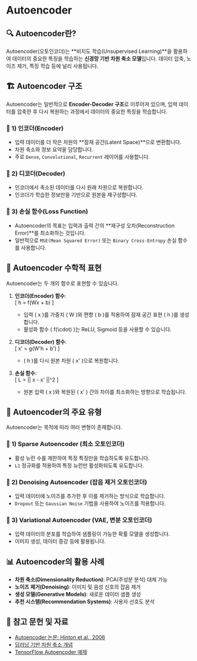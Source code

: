 # Autoencoder

## 🔍 Autoencoder란?
Autoencoder(오토인코더)는 **비지도 학습(Unsupervised Learning)**을 활용하여 데이터의 중요한 특징을 학습하는 **신경망 기반 차원 축소 모델**입니다. 데이터 압축, 노이즈 제거, 특징 학습 등에 널리 사용됩니다.

## 🏗️ Autoencoder 구조
Autoencoder는 일반적으로 **Encoder-Decoder 구조**로 이루어져 있으며, 입력 데이터를 압축한 후 다시 복원하는 과정에서 데이터의 중요한 특징을 학습합니다.

### 🔹 1) 인코더(Encoder)
- 입력 데이터를 더 작은 차원의 **잠재 공간(Latent Space)**으로 변환합니다.
- 차원 축소와 정보 요약을 담당합니다.
- 주로 `Dense`, `Convolutional`, `Recurrent` 레이어를 사용합니다.

### 🔹 2) 디코더(Decoder)
- 인코더에서 축소된 데이터를 다시 원래 차원으로 복원합니다.
- 인코더가 학습한 정보만을 기반으로 원본을 재구성합니다.

### 🔹 3) 손실 함수(Loss Function)
- Autoencoder의 목표는 입력과 출력 간의 **재구성 오차(Reconstruction Error)**를 최소화하는 것입니다.
- 일반적으로 `MSE(Mean Squared Error)` 또는 `Binary Cross-Entropy` 손실 함수를 사용합니다.

## 🔬 Autoencoder 수학적 표현
Autoencoder는 두 개의 함수로 표현할 수 있습니다.

1. **인코더(Encoder) 함수**:  
   \[
   h = f(Wx + b)
   \]
   - 입력 \( x \)를 가중치 \( W \)와 편향 \( b \)를 적용하여 잠재 공간 표현 \( h \)를 생성합니다.
   - 활성화 함수 \( f(\cdot) \)는 ReLU, Sigmoid 등을 사용할 수 있습니다.

2. **디코더(Decoder) 함수**:  
   \[
   x' = g(W'h + b')
   \]
   - \( h \)를 다시 원본 차원 \( x' \)으로 복원합니다.

3. **손실 함수**:  
   \[
   L = || x - x' ||^2
   \]
   - 원본 입력 \( x \)와 복원된 \( x' \) 간의 차이를 최소화하는 방향으로 학습됩니다.

## 📌 Autoencoder의 주요 유형
Autoencoder는 목적에 따라 여러 변형이 존재합니다.

### 🔹 1) Sparse Autoencoder (희소 오토인코더)
- 활성 뉴런 수를 제한하여 특정 특징만을 학습하도록 유도합니다.
- `L1` 정규화를 적용하여 특정 뉴런만 활성화되도록 유도합니다.

### 🔹 2) Denoising Autoencoder (잡음 제거 오토인코더)
- 입력 데이터에 노이즈를 추가한 후 이를 제거하는 방식으로 학습합니다.
- `Dropout` 또는 `Gaussian Noise` 기법을 사용하여 노이즈를 적용합니다.

### 🔹 3) Variational Autoencoder (VAE, 변분 오토인코더)
- 입력 데이터의 분포를 학습하여 샘플링이 가능한 확률 모델을 생성합니다.
- 이미지 생성, 데이터 증강 등에 활용됩니다.

## 📊 Autoencoder의 활용 사례
- **차원 축소(Dimensionality Reduction)**: PCA(주성분 분석) 대체 가능
- **노이즈 제거(Denoising)**: 이미지 및 음성 신호의 잡음 제거
- **생성 모델(Generative Models)**: 새로운 데이터 샘플 생성
- **추천 시스템(Recommendation Systems)**: 사용자 선호도 분석

## 📎 참고 문헌 및 자료
- [Autoencoder 논문: Hinton et al., 2006](https://www.cs.toronto.edu/~hinton/science.pdf)
- [딥러닝 기반 차원 축소 개념](https://arxiv.org/abs/1312.6114)
- [TensorFlow Autoencoder 예제](https://www.tensorflow.org/tutorials/generative/autoencoder)

